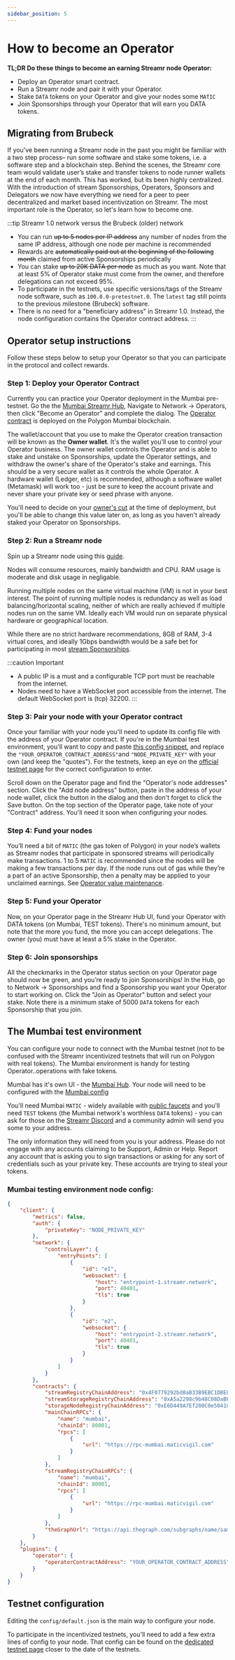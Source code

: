 ```yaml
---
sidebar_position: 5
---
```


# How to become an Operator
**TL;DR Do these things to become an earning Streamr node Operator:**

- Deploy an Operator smart contract. 
- Run a Streamr node and pair it with your Operator. 
- Stake `DATA` tokens on your Operator and give your nodes some `MATIC`
- Join Sponsorships through your Operator that will earn you DATA tokens.

## Migrating from Brubeck

If you’ve been running a Streamr node in the past you might be familiar with a two step process– run some software and stake some tokens, i.e. a software step and a blockchain step. Behind the scenes, the Streamr core team would validate user’s stake and transfer tokens to node runner wallets at the end of each month. This has worked, but its been highly centralized. With the introduction of stream Sponsorships, Operators, Sponsors and Delegators we now have everything we need for a peer to peer decentralized and market based incentivization on Streamr. The most important role is the Operator, so let's learn how to become one.

:::tip Streamr 1.0 network versus the Brubeck (older) network
- You can run ~~up to 5 nodes per IP address~~ any number of nodes from the same IP address, although one node per machine is recommended
- Rewards are ~~automatically paid out at the beginning of the following month~~ claimed from active Sponsorships periodically
- You can stake ~~up to 20K DATA per node~~ as much as you want. Note that at least 5% of Operator stake must come from the owner, and therefore delegations can not exceed 95%.
- To participate in the testnets, use specific versions/tags of the Streamr node software, such as `100.0.0-pretestnet.0`. The `latest` tag still points to the previous milestone (Brubeck) software.
- There is no need for a "beneficiary address" in Streamr 1.0. Instead, the node configuration contains the Operator contract address.
:::

## Operator setup instructions
Follow these steps below to setup your Operator so that you can participate in the protocol and collect rewards. 

### Step 1: Deploy your Operator Contract
Currently you can practice your Operator deployment in the Mumbai pre-testnet. Go the the [Mumbai Streamr Hub](https://mumbai.streamr.network/hub), Navigate to Network -> Operators, then click "Become an Operator" and complete the dialog. The [Operator contract](../streamr-network/network-roles/operators#the-operator-contract) is deployed on the Polygon Mumbai blockchain.


The wallet/account that you use to make the Operator creation transaction will be known as the **Owner wallet**. It's the wallet you'll use to control your Operator business. The owner wallet controls the Operator and is able to stake and unstake on Sponsorships, update the Operator settings, and withdraw the owner's share of the Operator's stake and earnings. This should be a very secure wallet as it controls the whole Operator. A hardware wallet (Ledger, etc) is recommended, although a software wallet (Metamask) will work too - just be sure to keep the account private and never share your private key or seed phrase with anyone.

You'll need to decide on your [owner's cut](../streamr-network/network-roles/operators#owners-cut) at the time of deployment, but you'll be able to change this value later on, as long as you haven't already staked your Operator on Sponsorships.

### Step 2: Run a Streamr node
Spin up a Streamr node using this [guide](./how-to-run-streamr-node.md). 

Nodes will consume resources, mainly bandwidth and CPU. RAM usage is moderate and disk usage in negligable. 

Running multiple nodes on the same virtual machine (VM) is not in your best interest. The point of running multiple nodes is redundancy as well as load balancing/horizontal scaling, neither of which are really achieved if multiple nodes run on the same VM. Ideally each VM would run on separate physical hardware or geographical location.

While there are no strict hardware recommendations, 8GB of RAM, 3-4 virtual cores, and ideally 1Gbps bandwidth would be a safe bet for participating in most [stream Sponsorships](../streamr-network/incentives/stream-sponsorships.md).

:::caution Important
- A public IP is a must and a configurable TCP port must be reachable from the internet.
- Nodes need to have a WebSocket port accessible from the internet. The default WebSocket port is (tcp) 32200.
:::

### Step 3: Pair your node with your Operator contract
Once your familiar with your node you'll need to update its config file with the address of your Operator contract. If you're in the Mumbai test environment, you'll want to copy and paste [this config snippet](#mumbai-testing-environment-node-config), and replace the `"YOUR_OPERATOR_CONTRACT_ADDRESS"`and `"NODE_PRIVATE_KEY"` with your own (and keep the "quotes"). For the testnets, keep an eye on the [official testnet page](../streamr-testnets/testnets.md) for the correct configuration to enter. 

Scroll down on the Operator page and find the "Operator's node addresses" section. Click the "Add node address" button, paste in the address of your node wallet, click the button in the dialog and then don't forget to click the Save button.
On the top section of the Operator page, take note of your "Contract" address. You'll need it soon when configuring your nodes.


### Step 4: Fund your nodes
You’ll need a bit of `MATIC` (the gas token of Polygon) in your node’s wallets as Streamr nodes that participate in sponsored streams will periodically make transactions. 1 to 5 `MATIC` is recommended since the nodes will be making a few transactions per day. If the node runs out of gas while they’re a part of an active Sponsorship, then a penalty may be applied to your unclaimed earnings. See [Operator value maintenance](../streamr-network/network-roles/operators#operator-maintenance).

### Step 5: Fund your Operator
Now, on your Operator page in the Streamr Hub UI, fund your Operator with DATA tokens (on Mumbai, TEST tokens). There's no minimum amount, but note that the more you fund, the more you can accept delegations. The owner (you) must have at least a 5% stake in the Operator.

### Step 6: Join sponsorships
All the checkmarks in the Operator status section on your Operator page should now be green, and you’re ready to join Sponsorships! In the Hub, go to Network -> Sponsorships and find a Sponsorship you want your Operator to start working on. Click the "Join as Operator" button and select your stake. Note there is a minimum stake of 5000 `DATA` tokens for each Sponsorship that you join.

## The Mumbai test environment
You can configure your node to connect with the Mumbai testnet (not to be confused with the Streamr incentivized testnets that will run on Polygon with real tokens). The Mumbai environment is handy for testing Operator..operations with fake tokens.

Mumbai has it's own UI - the [Mumbai Hub](https://mumbai.streamr.network). Your node will need to be configured with the [Mumbai config](#mumbai-testing-environment-node-config)

You'll need Mumbai `MATIC` - widely available with [public faucets](https://mumbaifaucet.com) and you'll need `TEST` tokens (the Mumbai network's worthless `DATA` tokens) - you can ask for those on the [Streamr Discord](https://discord.gg/gZAm8P7hK8) and a community admin will send you some to your address. 

The only information they will need from you is your address. Please do not engage with any accounts claiming to be Support, Admin or Help. Report any account that is asking you to sign transactions or asking for any sort of credentials such as your private key. These accounts are trying to steal your tokens.

### Mumbai testing environment node config:
```json
{
    "client": {
        "metrics": false,
        "auth": {
            "privateKey": "NODE_PRIVATE_KEY"
        },
        "network": {
            "controlLayer": {
                "entryPoints": [
                    {
                        "id": "e1",
                        "websocket": {
                            "host": "entrypoint-1.streamr.network",
                            "port": 40401,
                            "tls": true
                        }
                    },
                    {
                        "id": "e2",
                        "websocket": {
                            "host": "entrypoint-2.streamr.network",
                            "port": 40401,
                            "tls": true
                        }
                    }
                ]
            }
        },
        "contracts": {
            "streamRegistryChainAddress": "0x4F0779292bd0aB33B9EBC1DBE8e0868f3940E3F2",
            "streamStorageRegistryChainAddress": "0xA5a2298c9b48C08DaBF5D76727620d898FD2BEc1",
            "storageNodeRegistryChainAddress": "0xE6D449A7Ef200C0e50418c56F84079B9fe625199",
            "mainChainRPCs": {
                "name": "mumbai",
                "chainId": 80001,
                "rpcs": [
                    {
                        "url": "https://rpc-mumbai.maticvigil.com"
                    }
                ]
            },
            "streamRegistryChainRPCs": {
                "name": "mumbai",
                "chainId": 80001,
                "rpcs": [
                    {
                        "url": "https://rpc-mumbai.maticvigil.com"
                    }
                ]
            },
            "theGraphUrl": "https://api.thegraph.com/subgraphs/name/samt1803/network-subgraphs"
        }
    },
    "plugins": {
        "operator": {
            "operatorContractAddress": "YOUR_OPERATOR_CONTRACT_ADDRESS"
        }
    }
}
```

## Testnet configuration
Editing the `config/default.json` is the main way to configure your node.

To participate in the incentivized testnets, you'll need to add a few extra lines of config to your node. That config can be found on the [dedicated testnet page](../streamr-testnets/testnets.md) closer to the date of the testnets.